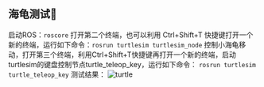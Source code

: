 ## 海龟测试🐢
启动ROS：`roscore`
打开第二个终端，也可以利用 Ctrl+Shift+T 快捷键打开一个新的终端，运行如下命令：`rosrun turtlesim turtlesim_node`
控制小海龟移动，打开第三个终端，利用Ctrl+Shift+T快捷键再打开一个新的终端，启动turtlesim的键盘控制节点turtle_teleop_key，运行如下命令：
`rosrun turtlesim turtle_teleop_key`
测试结果：
![turtle](/images/turtles.png)
